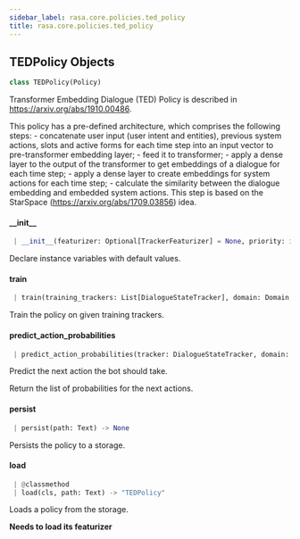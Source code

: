 ```yaml
---
sidebar_label: rasa.core.policies.ted_policy
title: rasa.core.policies.ted_policy
---
```


## TEDPolicy Objects

```python
class TEDPolicy(Policy)
```

Transformer Embedding Dialogue (TED) Policy is described in
https://arxiv.org/abs/1910.00486.

This policy has a pre-defined architecture, which comprises the
following steps:
    - concatenate user input (user intent and entities), previous system actions,
      slots and active forms for each time step into an input vector to
      pre-transformer embedding layer;
    - feed it to transformer;
    - apply a dense layer to the output of the transformer to get embeddings of a
      dialogue for each time step;
    - apply a dense layer to create embeddings for system actions for each time
      step;
    - calculate the similarity between the dialogue embedding and embedded system
      actions. This step is based on the StarSpace
      (https://arxiv.org/abs/1709.03856) idea.

#### \_\_init\_\_

```python
 | __init__(featurizer: Optional[TrackerFeaturizer] = None, priority: int = DEFAULT_POLICY_PRIORITY, max_history: Optional[int] = None, model: Optional[RasaModel] = None, **kwargs: Any, ,) -> None
```

Declare instance variables with default values.

#### train

```python
 | train(training_trackers: List[DialogueStateTracker], domain: Domain, interpreter: NaturalLanguageInterpreter, **kwargs: Any, ,) -> None
```

Train the policy on given training trackers.

#### predict\_action\_probabilities

```python
 | predict_action_probabilities(tracker: DialogueStateTracker, domain: Domain, interpreter: NaturalLanguageInterpreter = RegexInterpreter(), **kwargs: Any, ,) -> List[float]
```

Predict the next action the bot should take.

Return the list of probabilities for the next actions.

#### persist

```python
 | persist(path: Text) -> None
```

Persists the policy to a storage.

#### load

```python
 | @classmethod
 | load(cls, path: Text) -> "TEDPolicy"
```

Loads a policy from the storage.

**Needs to load its featurizer**

